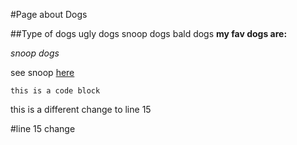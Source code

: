 #Page about Dogs

##Type of dogs
ugly dogs
snoop dogs
bald dogs
**my fav dogs are:**

*snoop dogs*

see snoop [here](https://www.google.com/search?q=snoop+dogg&espv=2&biw=1095&bih=661&site=webhp&source=lnms&tbm=isch&sa=X&ved=0ahUKEwicwau60tHPAhWFPT4KHS3EDmsQ_AUICCgD#imgrc=VfW0A54bGexnAM%3A)

```this is a code block```


this is a different change to line 15

#line 15 change

